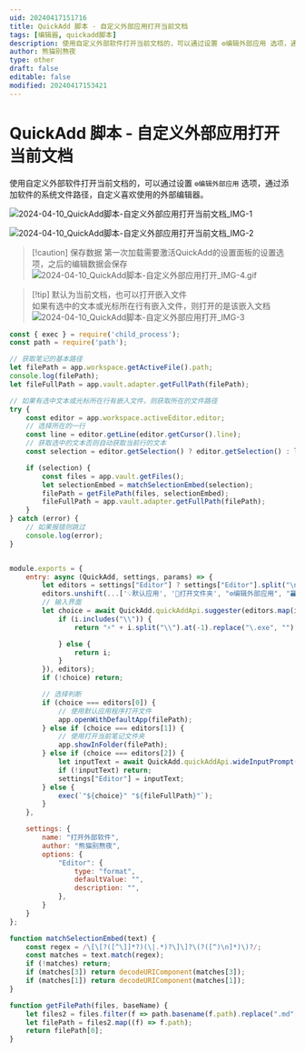 ```yaml
---
uid: 20240417151716
title: QuickAdd 脚本 - 自定义外部应用打开当前文档
tags: [编辑器, quickadd脚本]
description: 使用自定义外部软件打开当前文档的，可以通过设置 ⚙编辑外部应用 选项，通过添加软件的系统文件路径，自定义喜欢使用的外部编辑器。
author: 熊猫别熬夜
type: other
draft: false
editable: false
modified: 20240417153421
---
```


# QuickAdd 脚本 - 自定义外部应用打开当前文档

使用自定义外部软件打开当前文档的，可以通过设置 `⚙编辑外部应用` 选项，通过添加软件的系统文件路径，自定义喜欢使用的外部编辑器。

![2024-04-10_QuickAdd脚本-自定义外部应用打开当前文档_IMG-1](https://cdn.pkmer.cn/images/202404171518376.png!pkmer)

![2024-04-10_QuickAdd脚本-自定义外部应用打开当前文档_IMG-2](https://cdn.pkmer.cn/images/202404171518377.png!pkmer)

> [!caution] 保存数据
> 第一次加载需要激活QuickAdd的设置面板的设置选项，之后的编辑数据会保存
> ![2024-04-10_QuickAdd脚本-自定义外部应用打开_IMG-4.gif](https://cdn.pkmer.cn/images/202405131304405.gif)


> [!tip] 默认为当前文档，也可以打开嵌入文件  
> 如果有选中的文本或光标所在行有嵌入文件，则打开的是该嵌入文档  
> ![2024-04-10_QuickAdd脚本-自定义外部应用打开_IMG-3](https://cdn.pkmer.cn/images/202404201654788.gif!pkmer)

```js
const { exec } = require('child_process');
const path = require('path');

// 获取笔记的基本路径
let filePath = app.workspace.getActiveFile().path;
console.log(filePath);
let fileFullPath = app.vault.adapter.getFullPath(filePath);

// 如果有选中文本或光标所在行有嵌入文件，则获取所在的文件路径
try {
    const editor = app.workspace.activeEditor.editor;
    // 选择所在的一行
    const line = editor.getLine(editor.getCursor().line);
    // 获取选中的文本否则自动获取当前行的文本
    const selection = editor.getSelection() ? editor.getSelection() : line;

    if (selection) {
        const files = app.vault.getFiles();
        let selectionEmbed = matchSelectionEmbed(selection);
        filePath = getFilePath(files, selectionEmbed);
        fileFullPath = app.vault.adapter.getFullPath(filePath);
    }
} catch (error) {
    // 如果报错则跳过
    console.log(error);
}


module.exports = {
    entry: async (QuickAdd, settings, params) => {
        let editors = settings["Editor"] ? settings["Editor"].split("\n") : [];
        editors.unshift(...['💡默认应用', '📂打开文件夹', "⚙编辑外部应用", "🗃FolderNotes", "🎐Hover"]);
        // 输入界面
        let choice = await QuickAdd.quickAddApi.suggester(editors.map(i => {
            if (i.includes("\\")) {
                return "⚡" + i.split("\\").at(-1).replace("\.exe", "");

            } else {
                return i;
            }
        }), editors);
        if (!choice) return;

        // 选择判断
        if (choice === editors[0]) {
            // 使用默认应用程序打开文件
            app.openWithDefaultApp(filePath);
        } else if (choice === editors[1]) {
            // 使用打开当前笔记文件夹
            app.showInFolder(filePath);
        } else if (choice === editors[2]) {
            let inputText = await QuickAdd.quickAddApi.wideInputPrompt("编辑外部软件绝对路径，多个以换行分割", null, settings["Editor"]);
            if (!inputText) return;
            settings["Editor"] = inputText;
        } else {
            exec(`"${choice}" "${fileFullPath}"`);
        }
    },

    settings: {
        name: "打开外部软件",
        author: "熊猫别熬夜",
        options: {
            "Editor": {
                type: "format",
                defaultValue: "",
                description: "",
            },
        }
    }
};

function matchSelectionEmbed(text) {
    const regex = /\[\[?([^\]]*?)(\|.*)?\]\]?\(?([^)\n]*)\)?/;
    const matches = text.match(regex);
    if (!matches) return;
    if (matches[3]) return decodeURIComponent(matches[3]);
    if (matches[1]) return decodeURIComponent(matches[1]);
}

function getFilePath(files, baseName) {
    let files2 = files.filter(f => path.basename(f.path).replace(".md", "") === path.basename(baseName).replace(".md", ""));
    let filePath = files2.map((f) => f.path);
    return filePath[0];
}

```
